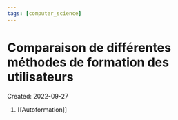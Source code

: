 ```yaml
---
tags: [computer_science] 
---
```

# Comparaison de différentes méthodes de formation des utilisateurs
Created: 2022-09-27

1. [[Autoformation]]
